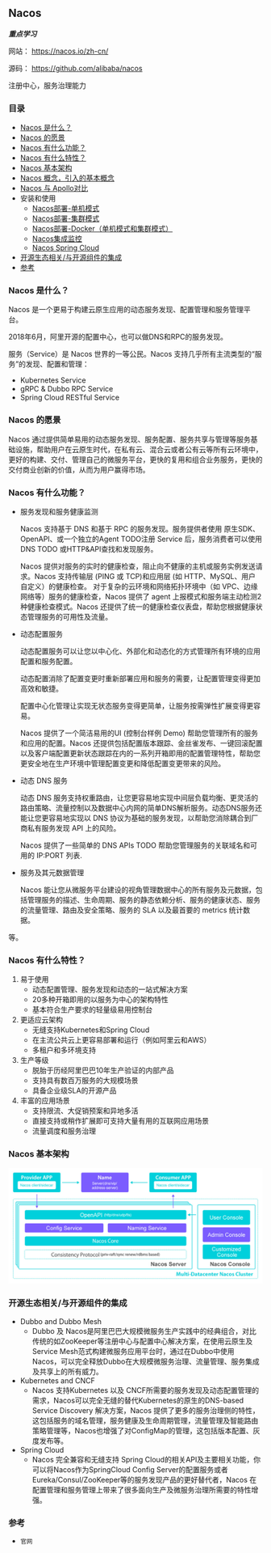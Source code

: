 ## Nacos
**_重点学习_**

网站： https://nacos.io/zh-cn/

源码： https://github.com/alibaba/nacos

注册中心，服务治理能力

### 目录
* [Nacos 是什么？](#Nacos-是什么？)
* [Nacos 的愿景](#Nacos-的愿景)
* [Nacos 有什么功能？](#Nacos-有什么功能？)
* [Nacos 有什么特性？](#Nacos-有什么特性？)
* [Nacos 基本架构](#Nacos-基本架构)
* [Nacos 概念，引入的基本概念](Nacos-概念.md)
* [Nacos 与 Apollo对比](../Apollo/Apollo.md#配置中心对比)
* 安装和使用
    * [Nacos部署-单机模式](Nacos-Install-single.md)
    * [Nacos部署-集群模式](Nacos-Install-cluster.md)
    * [Nacos部署-Docker（单机模式和集群模式）](Nacos-Install-Docker.md)
    * [Nacos集成监控](Nacos-Integrated-Install.md)
    * [Nacos Spring Cloud](Nacos-Spring-Cloud.md)
* [开源生态相关/与开源组件的集成](#开源生态相关/与开源组件的集成)
* [参考](#参考)

### Nacos 是什么？
Nacos 是一个更易于构建云原生应用的动态服务发现、配置管理和服务管理平台。

2018年6月，阿里开源的配置中心，也可以做DNS和RPC的服务发现。

服务（Service）是 Nacos 世界的一等公民。Nacos 支持几乎所有主流类型的“服务”的发现、配置和管理：
* Kubernetes Service
* gRPC & Dubbo RPC Service
* Spring Cloud RESTful Service

### Nacos 的愿景
Nacos 通过提供简单易用的动态服务发现、服务配置、服务共享与管理等服务基础设施，帮助用户在云原生时代，在私有云、混合云或者公有云等所有云环境中，更好的构建、交付、管理自己的微服务平台，更快的复用和组合业务服务，更快的交付商业创新的价值，从而为用户赢得市场。

### Nacos 有什么功能？
* 服务发现和服务健康监测

    Nacos 支持基于 DNS 和基于 RPC 的服务发现。服务提供者使用 原生SDK、OpenAPI、或一个独立的Agent TODO注册 Service 后，服务消费者可以使用DNS TODO 或HTTP&API查找和发现服务。

    Nacos 提供对服务的实时的健康检查，阻止向不健康的主机或服务实例发送请求。Nacos 支持传输层 (PING 或 TCP)和应用层 (如 HTTP、MySQL、用户自定义）的健康检查。 对于复杂的云环境和网络拓扑环境中（如 VPC、边缘网络等）服务的健康检查，Nacos 提供了 agent 上报模式和服务端主动检测2种健康检查模式。Nacos 还提供了统一的健康检查仪表盘，帮助您根据健康状态管理服务的可用性及流量。

* 动态配置服务

    动态配置服务可以让您以中心化、外部化和动态化的方式管理所有环境的应用配置和服务配置。

    动态配置消除了配置变更时重新部署应用和服务的需要，让配置管理变得更加高效和敏捷。

    配置中心化管理让实现无状态服务变得更简单，让服务按需弹性扩展变得更容易。

    Nacos 提供了一个简洁易用的UI (控制台样例 Demo) 帮助您管理所有的服务和应用的配置。Nacos 还提供包括配置版本跟踪、金丝雀发布、一键回滚配置以及客户端配置更新状态跟踪在内的一系列开箱即用的配置管理特性，帮助您更安全地在生产环境中管理配置变更和降低配置变更带来的风险。

* 动态 DNS 服务

    动态 DNS 服务支持权重路由，让您更容易地实现中间层负载均衡、更灵活的路由策略、流量控制以及数据中心内网的简单DNS解析服务。动态DNS服务还能让您更容易地实现以 DNS 协议为基础的服务发现，以帮助您消除耦合到厂商私有服务发现 API 上的风险。

    Nacos 提供了一些简单的 DNS APIs TODO 帮助您管理服务的关联域名和可用的 IP:PORT 列表.

* 服务及其元数据管理

    Nacos 能让您从微服务平台建设的视角管理数据中心的所有服务及元数据，包括管理服务的描述、生命周期、服务的静态依赖分析、服务的健康状态、服务的流量管理、路由及安全策略、服务的 SLA 以及最首要的 metrics 统计数据。

等。

### Nacos 有什么特性？
1. 易于使用
    * 动态配置管理、服务发现和动态的一站式解决方案
    * 20多种开箱即用的以服务为中心的架构特性
    * 基本符合生产要求的轻量级易用控制台
2. 更适应云架构
    * 无缝支持Kubernetes和Spring Cloud
    * 在主流公共云上更容易部署和运行（例如阿里云和AWS）
    * 多租户和多环境支持
3. 生产等级
    * 脱胎于历经阿里巴巴10年生产验证的内部产品
    * 支持具有数百万服务的大规模场景
    * 具备企业级SLA的开源产品
4. 丰富的应用场景
    * 支持限流、大促销预案和异地多活
    * 直接支持或稍作扩展即可支持大量有用的互联网应用场景
    * 流量调度和服务治理

### Nacos 基本架构
![Nacos架构](../images/nacos.jpeg)

### 开源生态相关/与开源组件的集成
* Dubbo and Dubbo Mesh
    * Dubbo 及 Nacos是阿里巴巴大规模微服务生产实践中的经典组合，对比传统的如ZooKeeper等注册中心与配置中心解决方案，在使用云原生及Service Mesh范式构建微服务应用平台时，通过在Dubbo中使用Nacos，可以完全释放Dubbo在大规模微服务治理、流量管理、服务集成及共享上的所有威力。
* Kubernetes and CNCF
    * Nacos 支持Kubernetes 以及 CNCF所需要的服务发现及动态配置管理的需求，Nacos可以完全无缝的替代Kubernetes的原生的DNS-based Service Discovery 解决方案，Nacos 提供了更多的服务治理侧的特性，这包括服务的域名管理，服务健康及生命周期管理，流量管理及智能路由策略管理等，Nacos也增强了对ConfigMap的管理，这包括版本配置、灰度发布等。
* Spring Cloud
    * Nacos 完全兼容和无缝支持 Spring Cloud的相关API及主要相关功能，你可以将Nacos作为SpringCloud Config Server的配置服务或者Eureka/Consul/ZooKeeper等的服务发现产品的更好替代者，Nacos 在配置管理和服务管理上带来了很多面向生产及微服务治理所需要的特性增强。

### 参考
* `官网`